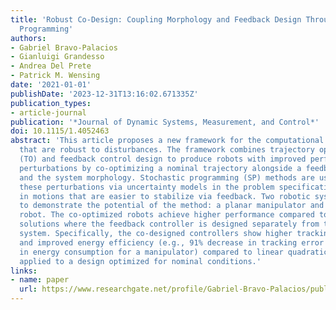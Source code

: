```yaml
---
title: 'Robust Co-Design: Coupling Morphology and Feedback Design Through Stochastic
  Programming'
authors:
- Gabriel Bravo-Palacios
- Gianluigi Grandesso
- Andrea Del Prete
- Patrick M. Wensing
date: '2021-01-01'
publishDate: '2023-12-31T13:16:02.671335Z'
publication_types:
- article-journal
publication: '*Journal of Dynamic Systems, Measurement, and Control*'
doi: 10.1115/1.4052463
abstract: 'This article proposes a new framework for the computational design of robots
  that are robust to disturbances. The framework combines trajectory optimization
  (TO) and feedback control design to produce robots with improved performance under
  perturbations by co-optimizing a nominal trajectory alongside a feedback policy
  and the system morphology. Stochastic programming (SP) methods are used to address
  these perturbations via uncertainty models in the problem specification, resulting
  in motions that are easier to stabilize via feedback. Two robotic systems serve
  to demonstrate the potential of the method: a planar manipulator and a jumping monopod
  robot. The co-optimized robots achieve higher performance compared to state-of-the-art
  solutions where the feedback controller is designed separately from the physical
  system. Specifically, the co-designed controllers show higher tracking accuracy
  and improved energy efficiency (e.g., 91% decrease in tracking error and ≈5% decrease
  in energy consumption for a manipulator) compared to linear quadratic regulator
  applied to a design optimized for nominal conditions.'
links:
- name: paper
  url: https://www.researchgate.net/profile/Gabriel-Bravo-Palacios/publication/354639843_Robust_Co-Design_Coupling_Morphology_and_Feedback_Design_Through_Stochastic_Programming/links/619ff2b36b9a6f0967054158/Robust-Co-Design-Coupling-Morphology-and-Feedback-Design-Through-Stochastic-Programming.pdf
---
```

